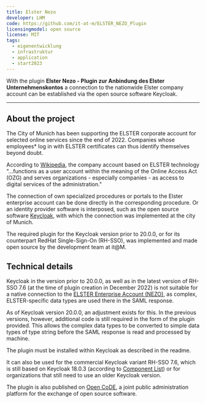 ```yaml
---
title: Elster Nezo
developer: LHM
code: https://github.com/it-at-m/ELSTER_NEZO_Plugin
licensingmodel: open source
license: MIT
tags:
  - eigenentwicklung
  - infrastruktur
  - application
  - start2023
---
```


With the plugin **Elster Nezo - Plugin zur Anbindung des Elster Unternehmenskontos** a connection to the nationwide Elster company account can be established via the open source software Keycloak.

---

## About the project

The City of Munich has been supporting the ELSTER corporate account for selected online services since the end of 2022. Companies whose employees\* log in with ELSTER certificates can thus identify themselves beyond doubt.

According to [Wikipedia](https://de.wikipedia.org/wiki/Digitales_Unternehmenskonto), the company account based on ELSTER technology "...functions as a user account within the meaning of the Online Access Act (OZG) and serves organizations - especially companies - as access to digital services of the administration."

The connection of own specialized procedures or portals to the Elster enterprise account can be done directly in the corresponding procedure. Or an identity provider software is interposed, such as the open source software [Keycloak](keycloak), with which the connection was implemented at the city of Munich.

The required plugin for the Keycloak version prior to 20.0.0, or for its counterpart RedHat Single-Sign-On (RH-SSO), was implemented and made open source by the development team at it@M.

## Technical details

Keycloak in the version prior to 20.0.0, as well as in the latest version of RH-SSO 7.6 (at the time of plugin creation in December 2022) is not suitable for a native connection to the [ELSTER Enterprise Account (NEZO)](https://mein-unternehmenskonto.de/public/#Startseite), as complex, ELSTER-specific data types are used there in the SAML response.

As of Keycloak version 20.0.0, an adjustment exists for this. In the previous versions, however, additional code is still required in the form of the plugin provided. This allows the complex data types to be converted to simple data types of type string before the SAML response is read and processed by machine.

The plugin must be installed within Keycloak as described in the readme.

It can also be used for the commercial Keycloak variant RH-SSO 7.6, which is still based on Keycloak 18.0.3 (according to [Component List](https://access.redhat.com/articles/2342881)) or for organizations that still need to use an older Keycloak version.

The plugin is also published on [Open CoDE](https://gitlab.opencode.de/landeshauptstadt-muenchen/ELSTER_NEZO_Plugin/), a joint public administration platform for the exchange of open source software.
